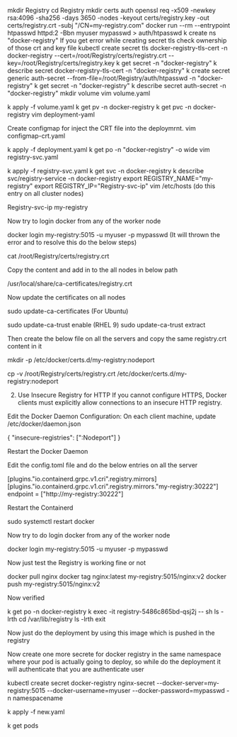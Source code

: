 mkdir Registry
cd Registry
mkdir certs auth
openssl req -x509 -newkey rsa:4096 -sha256 -days 3650 -nodes -keyout certs/registry.key -out certs/registry.crt -subj "/CN=my-registry.com"
docker run --rm --entrypoint htpasswd httpd:2 -Bbn myuser mypasswd > auth/htpasswd
k create ns "docker-registry"
If you get error while creating secret tls check ownership of those crt and key file
kubectl create secret tls docker-registry-tls-cert -n docker-registry --cert=/root/Registry/certs/registry.crt --key=/root/Registry/certs/registry.key
k get secret -n "docker-registry"
k describe secret docker-registry-tls-cert -n "docker-registry"
k create secret generic auth-secret --from-file=/root/Registry/auth/htpasswd -n "docker-registry"
k get secret -n "docker-registry"
k describe secret auth-secret -n "docker-registry"
mkdir volume
vim volume.yaml

k apply -f volume.yaml
k get pv -n docker-registry
k get pvc -n docker-registry
vim deployment-yaml

Create configmap for inject the CRT file into the deploymrnt.
vim configmap-crt.yaml

k apply -f deployment.yaml
k get po -n "docker-registry" -o wide
vim registry-svc.yaml


k apply -f registry-svc.yaml
k get svc -n docker-registry
k describe svc/registry-service -n docker-registry
export REGISTRY_NAME="my-registry"
export REGISTRY_IP="Registry-svc-ip"
vim /etc/hosts   (do this entry on all cluster nodes)

Registry-svc-ip my-registry


Now try to login docker from any of the worker node

docker login my-registry:5015 -u myuser -p mypasswd     (It will thrown the error and to resolve this do the below steps)

cat /root/Registry/certs/registry.crt

Copy the content and add in to the all nodes in below path

/usr/local/share/ca-certificates/registry.crt

Now update the certificates on all nodes

sudo update-ca-certificates     (For Ubuntu)

sudo update-ca-trust enable     (RHEL 9)
sudo update-ca-trust extract

Then create the below file on all the servers and copy the same registry.crt content in it

mkdir -p /etc/docker/certs.d/my-registry:nodeport

cp -v /root/Registry/certs/registry.crt  /etc/docker/certs.d/my-registry:nodeport

2. Use Insecure Registry for HTTP
If you cannot configure HTTPS, Docker clients must explicitly allow connections to an insecure HTTP registry.

Edit the Docker Daemon Configuration: On each client machine, update /etc/docker/daemon.json

{
  "insecure-registries": ["<NodeportIP>:Nodeport"]
}

Restart the Docker Daemon

Edit the config.toml file and do the below entries on all the server

[plugins."io.containerd.grpc.v1.cri".registry.mirrors]
  [plugins."io.containerd.grpc.v1.cri".registry.mirrors."my-registry:30222"]
    endpoint = ["http://my-registry:30222"]

Restart the Containerd

sudo systemctl restart docker

Now try to do login docker from any of the worker node

docker login my-registry:5015 -u myuser -p mypasswd

Now just test the Registry is working fine or not

docker pull nginx
docker tag nginx:latest my-registry:5015/nginx:v2
docker push my-registry:5015/nginx:v2

Now verified

k get po -n docker-registry
k exec -it registry-5486c865bd-qsj2j  --  sh
ls -lrth
cd /var/lib/registry
ls -lrth
exit

Now just do the deployment by using this image which is pushed in the registry

Now create one more secrete for docker registry in the same namespace where your pod is actually going to deploy, so while do the deployment it will authenticate that you are authenticate user

kubectl create secret docker-registry nginx-secret --docker-server=my-registry:5015 --docker-username=myuser --docker-password=mypasswd -n namespacename

k apply -f  new.yaml

k get pods

